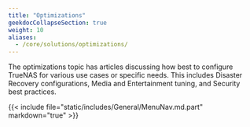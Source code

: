 ```yaml
---
title: "Optimizations"
geekdocCollapseSection: true
weight: 10
aliases:
  - /core/solutions/optimizations/
---
```


The optimizations topic has articles discussing how best to configure TrueNAS for various use cases or specific needs.
This includes Disaster Recovery configurations, Media and Entertainment tuning, and Security best practices.

{{< include file="static/includes/General/MenuNav.md.part" markdown="true" >}}